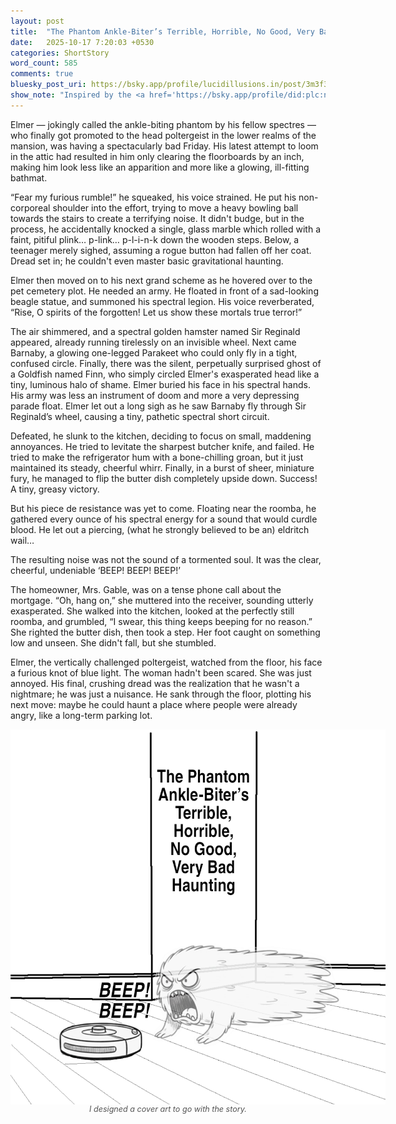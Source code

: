 ```yaml
---
layout: post
title:  "The Phantom Ankle-Biter’s Terrible, Horrible, No Good, Very Bad Haunting"
date:   2025-10-17 7:20:03 +0530
categories: ShortStory
word_count: 585
comments: true
bluesky_post_uri: https://bsky.app/profile/lucidillusions.in/post/3m3f3jhmnjs2a
show_note: "Inspired by the <a href='https://bsky.app/profile/did:plc:ngskvfckmjjy7cbfmsa7u2io/feed/bsasf'>#BlueSkyArtShow</a>'s October 18th theme: <strong>Vertical</strong>, this piece is my contribution."
---
```




Elmer — jokingly called the ankle-biting phantom by his fellow spectres — who finally got promoted to the head poltergeist in the lower realms of the mansion, was having a spectacularly bad Friday. His latest attempt to loom in the attic had resulted in him only clearing the floorboards by an inch, making him look less like an apparition and more like a glowing, ill-fitting bathmat.

“Fear my furious rumble!” he squeaked, his voice strained. He put his non-corporeal shoulder into the effort, trying to move a heavy bowling ball towards the stairs to create a terrifying noise. It didn't budge, but in the process, he accidentally knocked a single, glass marble which rolled with a faint, pitiful plink… p-link… p-l-i-n-k down the wooden steps. Below, a teenager merely sighed, assuming a rogue button had fallen off her coat. Dread set in; he couldn't even master basic gravitational haunting.

Elmer then moved on to his next grand scheme as he hovered over to the pet cemetery plot. He needed an army. He floated in front of a sad-looking beagle statue, and summoned his spectral legion. His voice reverberated, “Rise, O spirits of the forgotten! Let us show these mortals true terror!”

The air shimmered, and a spectral golden hamster named Sir Reginald appeared, already running tirelessly on an invisible wheel. Next came Barnaby, a glowing one-legged Parakeet who could only fly in a tight, confused circle. Finally, there was the silent, perpetually surprised ghost of a Goldfish named Finn, who simply circled Elmer's exasperated head like a tiny, luminous halo of shame. Elmer buried his face in his spectral hands. His army was less an instrument of doom and more a very depressing parade float. Elmer let out a long sigh as he saw Barnaby fly through Sir Reginald’s wheel, causing a tiny, pathetic spectral short circuit.

Defeated, he slunk to the kitchen, deciding to focus on small, maddening annoyances. He tried to levitate the sharpest butcher knife, and failed. He tried to make the refrigerator hum with a bone-chilling groan, but it just maintained its steady, cheerful whirr. Finally, in a burst of sheer, miniature fury, he managed to flip the butter dish completely upside down. Success! A tiny, greasy victory.

But his piece de resistance was yet to come. Floating near the roomba, he gathered every ounce of his spectral energy for a sound that would curdle blood. He let out a piercing, (what he strongly believed to be an) eldritch wail…

The resulting noise was not the sound of a tormented soul. It was the clear, cheerful, undeniable ‘BEEP! BEEP! BEEP!’

The homeowner, Mrs. Gable, was on a tense phone call about the mortgage. “Oh, hang on,” she muttered into the receiver, sounding utterly exasperated. She walked into the kitchen, looked at the perfectly still roomba, and grumbled, “I swear, this thing keeps beeping for no reason.” She righted the butter dish, then took a step. Her foot caught on something low and unseen. She didn't fall, but she stumbled.

Elmer, the vertically challenged poltergeist, watched from the floor, his face a furious knot of blue light. The woman hadn't been scared. She was just annoyed. His final, crushing dread was the realization that he wasn't a nightmare; he was just a nuisance. He sank through the floor, plotting his next move: maybe he could haunt a place where people were already angry, like a long-term parking lot.



<div class="blog-post-footer-image">
  <img
    src="/assets/images/posts/20251017_vertical/20251017_VerticallyChallenged.png"
    alt="The cover art shows a rug like ghost screaming at a roomba."
    data-full-src="/assets/images/posts/20251017_vertical/20251017_VerticallyChallenged.png"
    style="max-width: 600px; height: auto; display: block; margin: 0 auto;"
  >
  <p class="image-caption" style="text-align: center; font-style: italic; font-size: 0.9em; color: #555; max-width: 800px; margin: 0 auto;">
      I designed a cover art to go with the story.
  </p>
</div>
